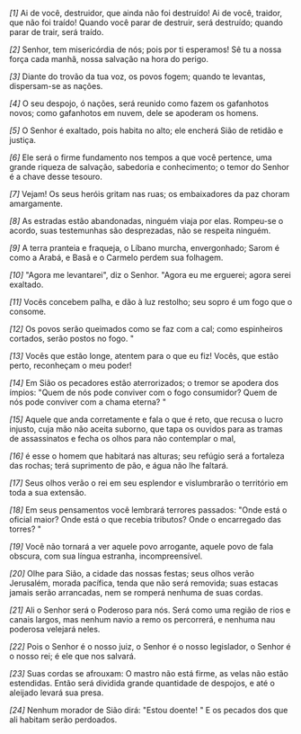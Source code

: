 *[1]* Ai de você, destruidor, que ainda não foi destruído! Ai de você, traidor, que não foi traído! Quando você parar de destruir, será destruído; quando parar de trair, será traído.

*[2]* Senhor, tem misericórdia de nós; pois por ti esperamos! Sê tu a nossa força cada manhã, nossa salvação na hora do perigo.

*[3]* Diante do trovão da tua voz, os povos fogem; quando te levantas, dispersam-se as nações.

*[4]* O seu despojo, ó nações, será reunido como fazem os gafanhotos novos; como gafanhotos em nuvem, dele se apoderam os homens.

*[5]* O Senhor é exaltado, pois habita no alto; ele encherá Sião de retidão e justiça.

*[6]* Ele será o firme fundamento nos tempos a que você pertence, uma grande riqueza de salvação, sabedoria e conhecimento; o temor do Senhor é a chave desse tesouro.

*[7]* Vejam! Os seus heróis gritam nas ruas; os embaixadores da paz choram amargamente.

*[8]* As estradas estão abandonadas, ninguém viaja por elas. Rompeu-se o acordo, suas testemunhas são desprezadas, não se respeita ninguém.

*[9]* A terra pranteia e fraqueja, o Líbano murcha, envergonhado; Sarom é como a Arabá, e Basã e o Carmelo perdem sua folhagem.

*[10]* "Agora me levantarei", diz o Senhor. "Agora eu me erguerei; agora serei exaltado.

*[11]* Vocês concebem palha, e dão à luz restolho; seu sopro é um fogo que o consome.

*[12]* Os povos serão queimados como se faz com a cal; como espinheiros cortados, serão postos no fogo. "

*[13]* Vocês que estão longe, atentem para o que eu fiz! Vocês, que estão perto, reconheçam o meu poder!

*[14]* Em Sião os pecadores estão aterrorizados; o tremor se apodera dos ímpios: "Quem de nós pode conviver com o fogo consumidor? Quem de nós pode conviver com a chama eterna? "

*[15]* Aquele que anda corretamente e fala o que é reto, que recusa o lucro injusto, cuja mão não aceita suborno, que tapa os ouvidos para as tramas de assassinatos e fecha os olhos para não contemplar o mal,

*[16]* é esse o homem que habitará nas alturas; seu refúgio será a fortaleza das rochas; terá suprimento de pão, e água não lhe faltará.

*[17]* Seus olhos verão o rei em seu esplendor e vislumbrarão o território em toda a sua extensão.

*[18]* Em seus pensamentos você lembrará terrores passados: "Onde está o oficial maior? Onde está o que recebia tributos? Onde o encarregado das torres? "

*[19]* Você não tornará a ver aquele povo arrogante, aquele povo de fala obscura, com sua língua estranha, incompreensível.

*[20]* Olhe para Sião, a cidade das nossas festas; seus olhos verão Jerusalém, morada pacífica, tenda que não será removida; suas estacas jamais serão arrancadas, nem se romperá nenhuma de suas cordas.

*[21]* Ali o Senhor será o Poderoso para nós. Será como uma região de rios e canais largos, mas nenhum navio a remo os percorrerá, e nenhuma nau poderosa velejará neles.

*[22]* Pois o Senhor é o nosso juiz, o Senhor é o nosso legislador, o Senhor é o nosso rei; é ele que nos salvará.

*[23]* Suas cordas se afrouxam: O mastro não está firme, as velas não estão estendidas. Então será dividida grande quantidade de despojos, e até o aleijado levará sua presa.

*[24]* Nenhum morador de Sião dirá: "Estou doente! " E os pecados dos que ali habitam serão perdoados.

